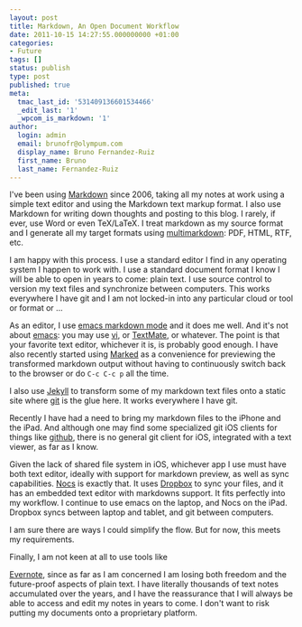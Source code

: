 ```yaml
---
layout: post
title: Markdown, An Open Document Workflow
date: 2011-10-15 14:27:55.000000000 +01:00
categories:
- Future
tags: []
status: publish
type: post
published: true
meta:
  tmac_last_id: '531409136601534466'
  _edit_last: '1'
  _wpcom_is_markdown: '1'
author:
  login: admin
  email: brunofr@olympum.com
  display_name: Bruno Fernandez-Ruiz
  first_name: Bruno
  last_name: Fernandez-Ruiz
---
```


I've been using <a href="http://daringfireball.net/projects/markdown/">Markdown</a> since
2006, taking all my notes at work using a simple text editor and using the
Markdown text markup format. I also use Markdown for writing down thoughts and
posting to this blog. I rarely, if ever, use Word or even TeX/LaTeX. I treat
markdown as my source format and I generate all my target formats using
<a href="http://fletcherpenney.net/multimarkdown/">multimarkdown</a>: PDF, HTML, RTF,
etc.

<p>I am happy with this process. I use a standard editor I find in any operating
system I happen to work with. I use a standard document format I know I will
be able to open in years to come: plain text. I use source control to version
my text files and synchronize between computers. This works everywhere I have
git and I am not locked-in into any particular cloud or tool or format or ...

<p>As an editor, I use <a href="http://jblevins.org/projects/markdown-mode/">emacs markdown
mode</a> and it does me well. And
it's not about <a href="http://www.gnu.org/s/emacs/">emacs</a>: you may use
<a href="http://www.vim.org/">vi</a>, or <a href="http://macromates.com/">TextMate</a>, or whatever.
The point is that your favorite text editor, whichever it is, is probably good
enough. I have also recently started using <a href="http://markedapp.com/">Marked</a> as
a convenience for previewing the transformed markdown output without having to
continuously switch back to the browser or do <code>C-c C-c p</code> all the time.

<p>I also use <a href="http://jekyllrb.com/">Jekyll</a> to transform some of my markdown
text files onto a static site where <a href="http://git-scm.com/">git</a> is the glue
here. It works everywhere I have git.

<p>Recently I have had a need to bring my markdown files to the iPhone and the
iPad. And although one may find some specialized git iOS clients for things
like <a href="https://github.com/">github</a>, there is no general git client for iOS,
integrated with a text viewer, as far as I know.

<p>Given the lack of shared file system in iOS, whichever app I use must have
both text editor, ideally with support for markdown preview, as well as sync
capabilities. <a href="http://itunes.apple.com/us/app/id396073482?mt=8">Nocs</a> is
exactly that. It uses <a href="http://db.tt/4rTs9QST">Dropbox</a> to sync your files, and
it has an embedded text editor with markdowns support. It fits perfectly into
my workflow. I continue to use emacs on the laptop, and Nocs on the iPad.
Dropbox syncs between laptop and tablet, and git between computers.

<p>I am sure there are ways I could simplify the flow. But for now, this meets my
requirements.

<p>Finally, I am not keen at all to use tools like

<a href="http://www.evernote.com/">Evernote</a>, since as far as I am concerned I am
losing both freedom and the future-proof aspects of plain text. I have
literally thousands of text notes accumulated over the years, and I have the
reassurance that I will always be able to access and edit my notes in years to
come. I don't want to risk putting my documents onto a proprietary platform.
